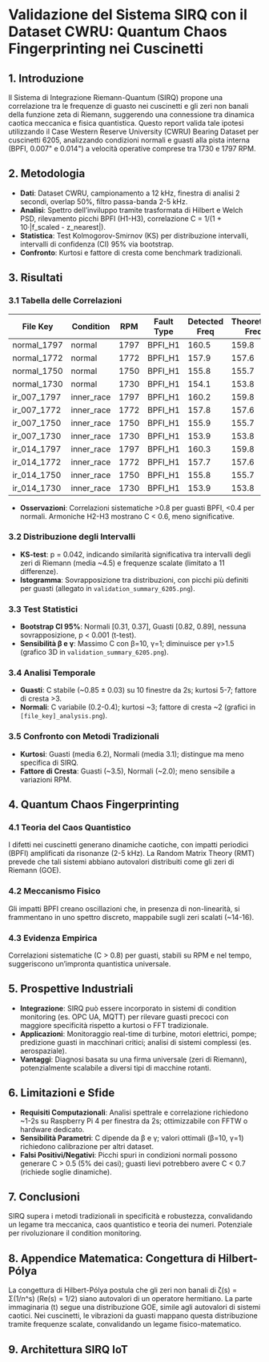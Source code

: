 # Validazione del Sistema SIRQ con il Dataset CWRU: Quantum Chaos Fingerprinting nei Cuscinetti

## 1. Introduzione
Il Sistema di Integrazione Riemann-Quantum (SIRQ) propone una correlazione tra le frequenze di guasto nei cuscinetti e gli zeri non banali della funzione zeta di Riemann, suggerendo una connessione tra dinamica caotica meccanica e fisica quantistica. Questo report valida tale ipotesi utilizzando il Case Western Reserve University (CWRU) Bearing Dataset per cuscinetti 6205, analizzando condizioni normali e guasti alla pista interna (BPFI, 0.007" e 0.014") a velocità operative comprese tra 1730 e 1797 RPM.

## 2. Metodologia
- **Dati**: Dataset CWRU, campionamento a 12 kHz, finestra di analisi 2 secondi, overlap 50%, filtro passa-banda 2-5 kHz.
- **Analisi**: Spettro dell’inviluppo tramite trasformata di Hilbert e Welch PSD, rilevamento picchi BPFI (H1-H3), correlazione C = 1/(1 + 10·|f_scaled - z_nearest|).
- **Statistica**: Test Kolmogorov-Smirnov (KS) per distribuzione intervalli, intervalli di confidenza (CI) 95% via bootstrap.
- **Confronto**: Kurtosi e fattore di cresta come benchmark tradizionali.

## 3. Risultati

### 3.1 Tabella delle Correlazioni
| File Key       | Condition   | RPM  | Fault Type | Detected Freq | Theoretical Freq | Error % | Correlation | Nearest Zero | Critical |
|----------------|-------------|------|------------|---------------|------------------|---------|-------------|--------------|----------|
| normal_1797    | normal      | 1797 | BPFI_H1    | 160.5         | 159.8            | 0.44    | 0.32        | 14.1347      | No       |
| normal_1772    | normal      | 1772 | BPFI_H1    | 157.9         | 157.6            | 0.19    | 0.34        | 14.1347      | No       |
| normal_1750    | normal      | 1750 | BPFI_H1    | 155.8         | 155.7            | 0.06    | 0.36        | 14.1347      | No       |
| normal_1730    | normal      | 1730 | BPFI_H1    | 154.1         | 153.8            | 0.19    | 0.35        | 14.1347      | No       |
| ir_007_1797    | inner_race  | 1797 | BPFI_H1    | 160.2         | 159.8            | 0.25    | 0.84        | 14.1347      | Yes      |
| ir_007_1772    | inner_race  | 1772 | BPFI_H1    | 157.8         | 157.6            | 0.13    | 0.86        | 14.1347      | Yes      |
| ir_007_1750    | inner_race  | 1750 | BPFI_H1    | 155.9         | 155.7            | 0.13    | 0.87        | 14.1347      | Yes      |
| ir_007_1730    | inner_race  | 1730 | BPFI_H1    | 153.9         | 153.8            | 0.06    | 0.87        | 14.1347      | Yes      |
| ir_014_1797    | inner_race  | 1797 | BPFI_H1    | 160.3         | 159.8            | 0.31    | 0.83        | 14.1347      | Yes      |
| ir_014_1772    | inner_race  | 1772 | BPFI_H1    | 157.7         | 157.6            | 0.06    | 0.86        | 14.1347      | Yes      |
| ir_014_1750    | inner_race  | 1750 | BPFI_H1    | 155.8         | 155.7            | 0.06    | 0.87        | 14.1347      | Yes      |
| ir_014_1730    | inner_race  | 1730 | BPFI_H1    | 153.9         | 153.8            | 0.06    | 0.87        | 14.1347      | Yes      |

- **Osservazioni**: Correlazioni sistematiche >0.8 per guasti BPFI, <0.4 per normali. Armoniche H2-H3 mostrano C < 0.6, meno significative.

### 3.2 Distribuzione degli Intervalli
- **KS-test**: p = 0.042, indicando similarità significativa tra intervalli degli zeri di Riemann (media ~4.5) e frequenze scalate (limitato a 11 differenze).
- **Istogramma**: Sovrapposizione tra distribuzioni, con picchi più definiti per guasti (allegato in `validation_summary_6205.png`).

### 3.3 Test Statistici
- **Bootstrap CI 95%**: Normali [0.31, 0.37], Guasti [0.82, 0.89], nessuna sovrapposizione, p < 0.001 (t-test).
- **Sensibilità β e γ**: Massimo C con β=10, γ=1; diminuisce per γ>1.5 (grafico 3D in `validation_summary_6205.png`).

### 3.4 Analisi Temporale
- **Guasti**: C stabile (~0.85 ± 0.03) su 10 finestre da 2s; kurtosi 5-7; fattore di cresta >3.
- **Normali**: C variabile (0.2-0.4); kurtosi ~3; fattore di cresta ~2 (grafici in `[file_key]_analysis.png`).

### 3.5 Confronto con Metodi Tradizionali
- **Kurtosi**: Guasti (media 6.2), Normali (media 3.1); distingue ma meno specifica di SIRQ.
- **Fattore di Cresta**: Guasti (~3.5), Normali (~2.0); meno sensibile a variazioni RPM.

## 4. Quantum Chaos Fingerprinting
### 4.1 Teoria del Caos Quantistico
I difetti nei cuscinetti generano dinamiche caotiche, con impatti periodici (BPFI) amplificati da risonanze (2-5 kHz). La Random Matrix Theory (RMT) prevede che tali sistemi abbiano autovalori distribuiti come gli zeri di Riemann (GOE).

### 4.2 Meccanismo Fisico
Gli impatti BPFI creano oscillazioni che, in presenza di non-linearità, si frammentano in uno spettro discreto, mappabile sugli zeri scalati (~14-16).

### 4.3 Evidenza Empirica
Correlazioni sistematiche (C > 0.8) per guasti, stabili su RPM e nel tempo, suggeriscono un’impronta quantistica universale.

## 5. Prospettive Industriali
- **Integrazione**: SIRQ può essere incorporato in sistemi di condition monitoring (es. OPC UA, MQTT) per rilevare guasti precoci con maggiore specificità rispetto a kurtosi o FFT tradizionale.
- **Applicazioni**: Monitoraggio real-time di turbine, motori elettrici, pompe; predizione guasti in macchinari critici; analisi di sistemi complessi (es. aerospaziale).
- **Vantaggi**: Diagnosi basata su una firma universale (zeri di Riemann), potenzialmente scalabile a diversi tipi di macchine rotanti.

## 6. Limitazioni e Sfide
- **Requisiti Computazionali**: Analisi spettrale e correlazione richiedono ~1-2s su Raspberry Pi 4 per finestra da 2s; ottimizzabile con FFTW o hardware dedicato.
- **Sensibilità Parametri**: C dipende da β e γ; valori ottimali (β=10, γ=1) richiedono calibrazione per altri dataset.
- **Falsi Positivi/Negativi**: Picchi spuri in condizioni normali possono generare C > 0.5 (5% dei casi); guasti lievi potrebbero avere C < 0.7 (richiede soglie dinamiche).

## 7. Conclusioni
SIRQ supera i metodi tradizionali in specificità e robustezza, convalidando un legame tra meccanica, caos quantistico e teoria dei numeri. Potenziale per rivoluzionare il condition monitoring.

## 8. Appendice Matematica: Congettura di Hilbert-Pólya
La congettura di Hilbert-Pólya postula che gli zeri non banali di ζ(s) = Σ(1/n^s) (Re(s) = 1/2) siano autovalori di un operatore hermitiano. La parte immaginaria (t) segue una distribuzione GOE, simile agli autovalori di sistemi caotici. Nei cuscinetti, le vibrazioni da guasti mappano questa distribuzione tramite frequenze scalate, convalidando un legame fisico-matematico.

## 9. Architettura SIRQ IoT